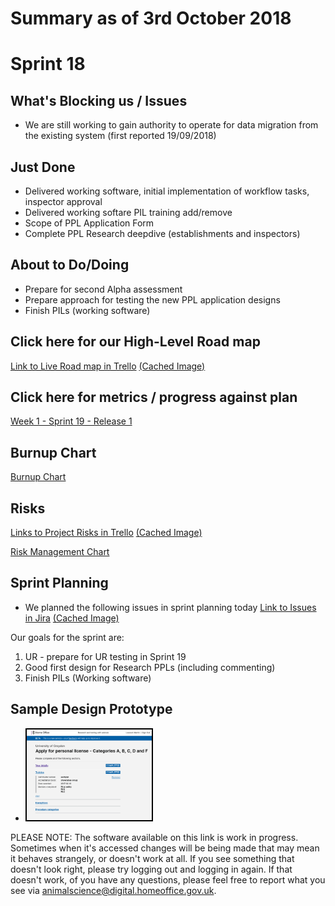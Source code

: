 # Summary as of 3rd October 2018

# Sprint 18

## What's Blocking us / Issues
* We are still working to gain authority to operate for data migration from the existing system (first reported 19/09/2018)

## Just Done
* Delivered working software, initial implementation of workflow tasks, inspector approval
* Delivered working softare PIL training add/remove
* Scope of PPL Application Form
* Complete PPL Research deepdive (establishments and inspectors)

## About to Do/Doing
* Prepare for second Alpha assessment
* Prepare approach for testing the new PPL application designs
* Finish PILs (working software)

## Click here for our High-Level Road map
[Link to Live Road map in Trello](https://trello.com/b/gDQdE01u/asl-roadmap)    [\(Cached Image\)](graphs/ASLRoadMap03102018.jpg)

## Click here for metrics / progress against plan
[Week 1 - Sprint 19 - Release 1](graphs/progress03102018.png)

## Burnup Chart

[Burnup Chart](graphs/burnup03102018.svg)

## Risks
[Links to Project Risks in Trello](https://trello.com/b/VuFuCL7t/risk-register-and-kpis-asl-delivery)    [\(Cached Image\)](graphs/ASLRiskRegister03102018.jpg)

[Risk Management Chart](graphs/risk03102018.png)

## Sprint Planning
* We planned the following issues in sprint planning today [Link to Issues in Jira](https://jira.digital.homeoffice.gov.uk/secure/RapidBoard.jspa?rapidView=261)    [\(Cached Image\)](graphs/sprint03102018.png)

Our goals for the sprint are:
1. UR - prepare for UR testing in Sprint 19 
2. Good first design for Research PPLs (including commenting) 
3. Finish PILs (Working software)

## Sample Design Prototype
* <a href="https://public-ui.notprod.asl.homeoffice.gov.uk/"><img src="graphs/proto1_03102018.png" alt="HTML5 Icon" width="200" style="border:2px solid black"></a>

PLEASE NOTE:
The software available on this link is work in progress. Sometimes when it's accessed changes will be being made that may mean it behaves strangely, or doesn't work at all. If you see something that doesn't look right, please try logging out and logging in again.  If that doesn't work, of you have any questions, please feel free to report what you see via [animalscience@digital.homeoffice.gov.uk](animalscience@digital.homeoffice.gov.uk).
